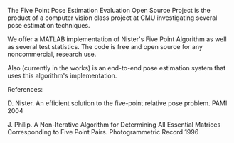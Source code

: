 The Five Point Pose Estimation Evaluation Open Source Project is the product of a computer vision class project at CMU investigating several pose estimation techniques.

We offer a MATLAB implementation of Nister's Five Point Algorithm as well as several test statistics. The code is free and open source for any noncommercial, research use.

Also (currently in the works) is an end-to-end pose estimation system that uses this algorithm's implementation.

References:

D. Nister. An efficient solution to the five-point relative pose problem. PAMI 2004

J. Philip. A Non-Iterative Algorithm for Determining All Essential Matrices Corresponding to Five Point Pairs. Photogrammetric Record 1996